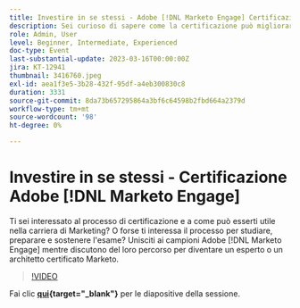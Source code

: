 ```yaml
---
title: Investire in se stessi - Adobe [!DNL Marketo Engage] Certificazione
description: Sei curioso di sapere come la certificazione può migliorare la tua carriera nel marketing? Unisciti ai campioni Adobe Marketo Engage per condividere le loro esperienze e suggerimenti su come studiare, preparare e sostenere l'esame per diventare un esperto o architetto certificato Marketo!
role: Admin, User
level: Beginner, Intermediate, Experienced
doc-type: Event
last-substantial-update: 2023-03-16T00:00:00Z
jira: KT-12941
thumbnail: 3416760.jpeg
exl-id: aea1f3e5-3b28-432f-95df-a4eb300830c8
duration: 3331
source-git-commit: 8da73b657295864a3bf6c64598b2fbd664a2379d
workflow-type: tm+mt
source-wordcount: '98'
ht-degree: 0%

---
```


# Investire in se stessi - Certificazione Adobe [!DNL Marketo Engage]

Ti sei interessato al processo di certificazione e a come può esserti utile nella carriera di Marketing? O forse ti interessa il processo per studiare, preparare e sostenere l&#39;esame? Unisciti ai campioni Adobe [!DNL Marketo Engage] mentre discutono del loro percorso per diventare un esperto o un architetto certificato Marketo.

>[!VIDEO](https://video.tv.adobe.com/v/3416760/?quality=12&learn=on)

Fai clic **[qui](assets/certification.pdf){target="_blank"}** per le diapositive della sessione.
